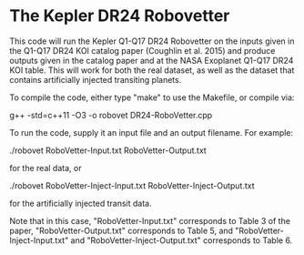 # The Kepler DR24 Robovetter

This code will run the Kepler Q1-Q17 DR24 Robovetter on the inputs given in the Q1-Q17 DR24 KOI catalog paper (Coughlin et al. 2015) and produce outputs given in the catalog paper and at the NASA Exoplanet Q1-Q17 DR24 KOI table. This will work for both the real dataset, as well as the dataset that contains artificially injected transiting planets.

To compile the code, either type "make" to use the Makefile, or compile via:

g++ -std=c++11 -O3 -o robovet DR24-RoboVetter.cpp

To run the code, supply it an input file and an output filename. For example:

./robovet RoboVetter-Input.txt RoboVetter-Output.txt

for the real data, or
 
./robovet RoboVetter-Inject-Input.txt RoboVetter-Inject-Output.txt

for the artificially injected transit data.

Note that in this case, "RoboVetter-Input.txt" corresponds to Table 3 of the paper, "RoboVetter-Output.txt" corresponds to Table 5, and "RoboVetter-Inject-Input.txt" and "RoboVetter-Inject-Output.txt" corresponds to Table 6.
